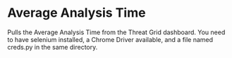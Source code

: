 # Average Analysis Time

Pulls the Average Analysis Time from the Threat Grid dashboard.  You need to have selenium installed, a Chrome Driver available, and a file named creds.py in the same directory.
